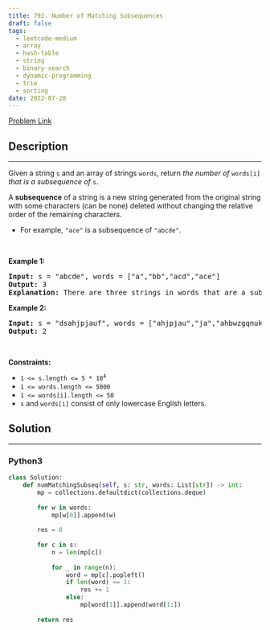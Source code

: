 ```yaml
---
title: 792. Number of Matching Subsequences
draft: false
tags: 
  - leetcode-medium
  - array
  - hash-table
  - string
  - binary-search
  - dynamic-programming
  - trie
  - sorting
date: 2022-07-20
---
```


[Problem Link](https://leetcode.com/problems/number-of-matching-subsequences/)

## Description

---
<p>Given a string <code>s</code> and an array of strings <code>words</code>, return <em>the number of</em> <code>words[i]</code> <em>that is a subsequence of</em> <code>s</code>.</p>

<p>A <strong>subsequence</strong> of a string is a new string generated from the original string with some characters (can be none) deleted without changing the relative order of the remaining characters.</p>

<ul>
	<li>For example, <code>&quot;ace&quot;</code> is a subsequence of <code>&quot;abcde&quot;</code>.</li>
</ul>

<p>&nbsp;</p>
<p><strong class="example">Example 1:</strong></p>

<pre>
<strong>Input:</strong> s = &quot;abcde&quot;, words = [&quot;a&quot;,&quot;bb&quot;,&quot;acd&quot;,&quot;ace&quot;]
<strong>Output:</strong> 3
<strong>Explanation:</strong> There are three strings in words that are a subsequence of s: &quot;a&quot;, &quot;acd&quot;, &quot;ace&quot;.
</pre>

<p><strong class="example">Example 2:</strong></p>

<pre>
<strong>Input:</strong> s = &quot;dsahjpjauf&quot;, words = [&quot;ahjpjau&quot;,&quot;ja&quot;,&quot;ahbwzgqnuk&quot;,&quot;tnmlanowax&quot;]
<strong>Output:</strong> 2
</pre>

<p>&nbsp;</p>
<p><strong>Constraints:</strong></p>

<ul>
	<li><code>1 &lt;= s.length &lt;= 5 * 10<sup>4</sup></code></li>
	<li><code>1 &lt;= words.length &lt;= 5000</code></li>
	<li><code>1 &lt;= words[i].length &lt;= 50</code></li>
	<li><code>s</code> and <code>words[i]</code> consist of only lowercase English letters.</li>
</ul>


## Solution

---
### Python3
``` py title='number-of-matching-subsequences'
class Solution:
    def numMatchingSubseq(self, s: str, words: List[str]) -> int:
        mp = collections.defaultdict(collections.deque)
        
        for w in words:
            mp[w[0]].append(w)
        
        res = 0
        
        for c in s:
            n = len(mp[c])
            
            for _ in range(n):
                word = mp[c].popleft()
                if len(word) == 1:
                    res += 1
                else:
                    mp[word[1]].append(word[1:])
        
        return res
```

